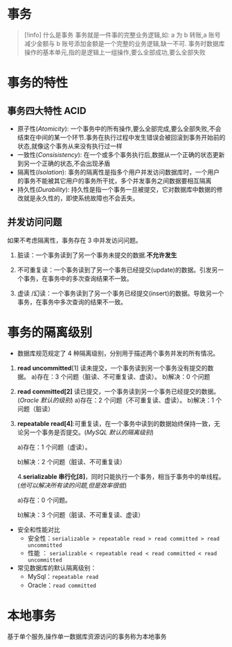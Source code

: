 # 事务
> [!info] 什么是事务
> 事务就是一件事的完整业务逻辑,如: a 为 b 转账,a 账号减少金额与 b 账号添加金额是一个完整的业务逻辑,缺一不可.
> 事务时数据库操作的基本单元,指的是逻辑上一组操作,要么全部成功,要么全部失败

# 事务的特性
## 事务四大特性 ACID
- 原子性(*Atomicity*): 一个事务中的所有操作,要么全部完成,要么全部失败,不会结束在中间的某一个环节.事务在执行过程中发生错误会被回滚到事务开始前的状态,就像这个事务从来没有执行过一样
- 一致性(*Consisistency*): 在一个或多个事务执行后,数据从一个正确的状态更新到另一个正确的状态,不会出现矛盾 
- 隔离性(*Isolation*): 事务的隔离性是指多个用户并发访问数据库时，一个用户的事务不能被其它用户的事务所干扰，多个并发事务之间数据要相互隔离
- 持久性(*Durability*): 持久性是指一个事务一旦被提交，它对数据库中数据的修改就是永久性的，即使系统故障也不会丢失。

## 并发访问问题
如果不考虑隔离性，事务存在 3 中并发访问问题。

1. 脏读：一个事务读到了另一个事务未提交的数据.**不允许发生**

2. 不可重复读：一个事务读到了另一个事务已经提交(update)的数据。引发另一个事务，在事务中的多次查询结果不一致。
3. 虚读 /幻读：一个事务读到了另一个事务已经提交(insert)的数据。导致另一个事务，在事务中多次查询的结果不一致。

# 事务的隔离级别
- 数据库规范规定了 4 种隔离级别，分别用于描述两个事务并发的所有情况。

1. **read uncommitted**[1] 读未提交，一个事务读到另一个事务没有提交的数据。
   a)存在：3 个问题（脏读、不可重复读、虚读）。
   b)解决：0 个问题

2. **read committed[2]** 读已提交，一个事务读到另一个事务已经提交的数据。(*Oracle 默认的级别*)
   a)存在：2 个问题（不可重复读、虚读）。
   b)解决：1 个问题（脏读）

3. **repeatable read[4]**:可重复读，在一个事务中读到的数据始终保持一致，无论另一个事务是否提交。(*MySQL 默认的隔离级别*)

   a)存在：1 个问题（虚读）。

   b)解决：2 个问题（脏读、不可重复读）

   4.**serializable 串行化[8]**，同时只能执行一个事务，相当于事务中的单线程。(*他可以解决所有读的问题,但是效率很低*)

    a)存在：0 个问题。

    b)解决：3 个问题（脏读、不可重复读、虚读）

- 安全和性能对比
  - 安全性：`serializable > repeatable read > read committed > read uncommitted`
  - 性能 ： `serializable < repeatable read < read committed < read uncommitted`
- 常见数据库的默认隔离级别：
  - MySql：`repeatable read`
  - Oracle：`read committed`


# 本地事务
基于单个服务,操作单一数据库资源访问的事务称为本地事务